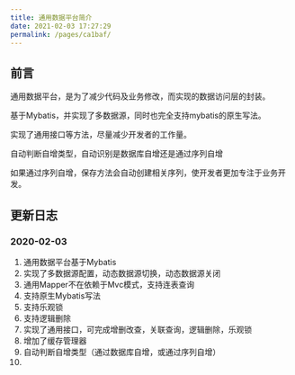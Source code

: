 ```yaml
---
title: 通用数据平台简介
date: 2021-02-03 17:27:29
permalink: /pages/ca1baf/
---
```

## 前言

通用数据平台，是为了减少代码及业务修改，而实现的数据访问层的封装。

基于Mybatis，并实现了多数据源，同时也完全支持mybatis的原生写法。

实现了通用接口等方法，尽量减少开发者的工作量。

自动判断自增类型，自动识别是数据库自增还是通过序列自增

如果通过序列自增，保存方法会自动创建相关序列，使开发者更加专注于业务开发。

## 更新日志

### 2020-02-03

1. 通用数据平台基于Mybatis
2. 实现了多数据源配置，动态数据源切换，动态数据源关闭
3. 通用Mapper不在依赖于Mvc模式，支持连表查询
4. 支持原生Mybatis写法
5. 支持乐观锁
6. 支持逻辑删除
7. 实现了通用接口，可完成增删改查，关联查询，逻辑删除，乐观锁
8. 增加了缓存管理器
9. 自动判断自增类型（通过数据库自增，或通过序列自增）
10.
